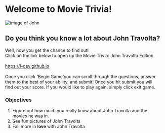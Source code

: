 # Welcome to Movie Trivia! 

![image of John](https://media2.giphy.com/media/304rPSBEvvkuQ/source.gif)


## Do you think you know a lot about John Travolta? 
Well, now you get the chance to find out! <br>
Click on the link below to open up the Movie Trivia: John Travolta Edition. <br>
<br> https://l-dev.github.io <br>
<br>
Once you click 'Begin Game'you can scroll through the questions, answer them to the best of your ability, and submit! 
Once you hit submit you will find out your score. 
If you would like to play again, simply click exit game. 

### Objectives
1. Figure out how much you really know about John Travolta and the movies he was in.
2. See fun pictures of John Travolta
3. Fall more in **love** with John Travolta

